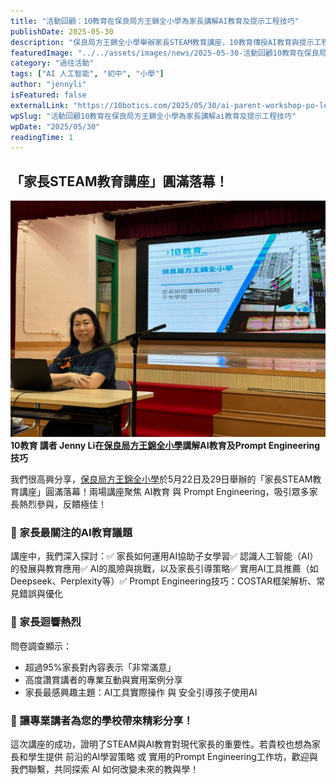 ```yaml
---
title: "活動回顧：10教育在保良局方王錦全小學為家長講解AI教育及提示工程技巧"
publishDate: 2025-05-30
description: "保良局方王錦全小學舉辦家長STEAM教育講座，10教育傳授AI教育與提示工程技巧，95%家長滿意度，幫助家長運用AI協助子女學習，掌握COSTAR框架。"
featuredImage: "../../assets/images/news/2025-05-30-活動回顧10教育在保良局方王錦全小學為家長講解ai教育及提示工程技巧/featured.jpg"
category: "過往活動"
tags: ["AI 人工智能", "初中", "小學"]
author: "jennyli"
isFeatured: false
externalLink: "https://10botics.com/2025/05/30/ai-parent-workshop-po-leung-kuk-school/"
wpSlug: "活動回顧10教育在保良局方王錦全小學為家長講解ai教育及提示工程技巧"
wpDate: "2025/05/30"
readingTime: 1
---
```


## 「家長STEAM教育講座」圓滿落幕！

![](../../assets/images/news/2025-05-30-活動回顧10教育在保良局方王錦全小學為家長講解ai教育及提示工程技巧/image2.jpeg)**10教育 講者 Jenny Li在[保良局方王錦全小學](https://www.plkfwkc.edu.hk/)講解AI教育及Prompt Engineering技巧**

我們很高興分享，[保良局方王錦全小學](https://www.plkfwkc.edu.hk/)於5月22日及29日舉辦的「家長STEAM教育講座」圓滿落幕！兩場講座聚焦 AI教育 與 Prompt Engineering，吸引眾多家長熱烈參與，反饋極佳！

### 📢 家長最關注的AI教育議題

講座中，我們深入探討：✅ 家長如何運用AI協助子女學習✅ 認識人工智能（AI）的發展與教育應用✅ AI的風險與挑戰，以及家長引導策略✅ 實用AI工具推薦（如Deepseek、Perplexity等）✅ Prompt Engineering技巧：COSTAR框架解析、常見錯誤與優化

### 🌟 家長迴響熱烈

問卷調查顯示：

- 超過95%家長對內容表示「非常滿意」
- 高度讚賞講者的專業互動與實用案例分享
- 家長最感興趣主題：AI工具實際操作 與 安全引導孩子使用AI

### 🎤 讓專業講者為您的學校帶來精彩分享！

這次講座的成功，證明了STEAM與AI教育對現代家長的重要性。若貴校也想為家長和學生提供 前沿的AI學習策略 或 實用的Prompt Engineering工作坊，歡迎與我們聯繫，共同探索 AI 如何改變未來的教與學！
